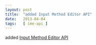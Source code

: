```yaml
---
layout: post
title:  "added Input Method Editor API"
date:   2013-04-04
tags:   [ ime-api ]
---
```


added [Input Method Editor API](/spec/ime-api)

